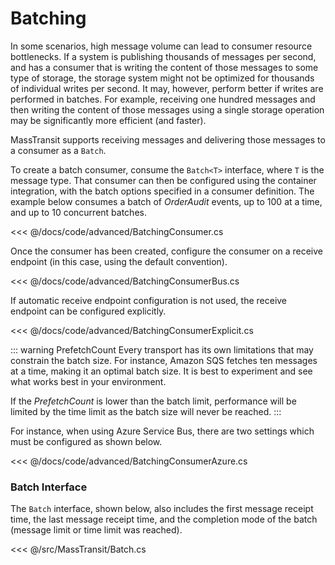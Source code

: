 # Batching

In some scenarios, high message volume can lead to consumer resource bottlenecks. If a system is publishing thousands of messages per second, and has a consumer that is writing the content of those messages to some type of storage, the storage system might not be optimized for thousands of individual writes per second. It may, however, perform better if writes are performed in batches. For example, receiving one hundred messages and then writing the content of those messages using a single storage operation may be significantly more efficient (and faster).

MassTransit supports receiving messages and delivering those messages to a consumer as a `Batch`.

To create a batch consumer, consume the `Batch<T>` interface, where `T` is the message type. That consumer can then be configured using the container integration, with the batch options specified in a consumer definition. The example below consumes a batch of _OrderAudit_ events, up to 100 at a time, and up to 10 concurrent batches.

<<< @/docs/code/advanced/BatchingConsumer.cs

Once the consumer has been created, configure the consumer on a receive endpoint (in this case, using the default convention).

<<< @/docs/code/advanced/BatchingConsumerBus.cs

If automatic receive endpoint configuration is not used, the receive endpoint can be configured explicitly.

<<< @/docs/code/advanced/BatchingConsumerExplicit.cs

::: warning PrefetchCount
Every transport has its own limitations that may constrain the batch size. For instance, Amazon SQS fetches ten messages at a time, making it an optimal batch size. It is best to experiment and see what works best in your environment.

If the _PrefetchCount_ is lower than the batch limit, performance will be limited by the time limit as the batch size will never be reached.
:::

For instance, when using Azure Service Bus, there are two settings which must be configured as shown below.

<<< @/docs/code/advanced/BatchingConsumerAzure.cs

### Batch Interface

The `Batch` interface, shown below, also includes the first message receipt time, the last message receipt time, and the completion mode of the batch (message limit or time limit was reached).

<<< @/src/MassTransit/Batch.cs
